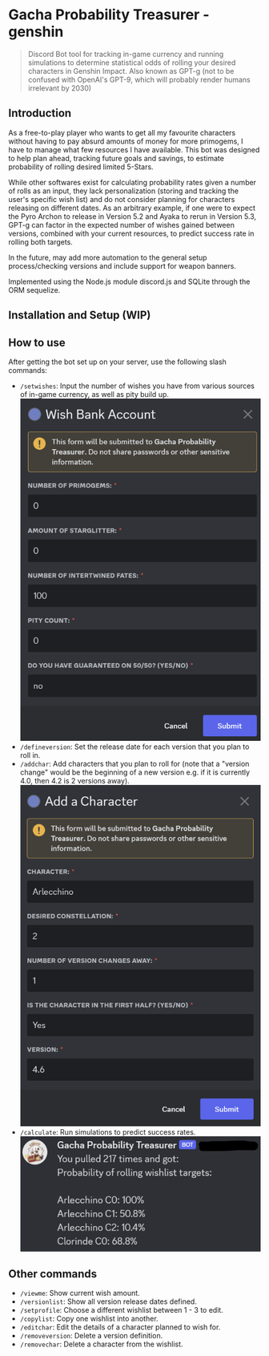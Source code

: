 # Gacha Probability Treasurer - genshin

> Discord Bot tool for tracking in-game currency and running simulations to determine statistical odds
of rolling your desired characters in Genshin Impact. Also known as GPT-g (not to be confused with OpenAI's GPT-9, which will probably render humans irrelevant by 2030)



## Introduction

As a free-to-play player who wants to get all my favourite characters without having to pay absurd amounts of money for more primogems, I have to manage what few resources I have available. This bot was designed to help plan ahead, tracking future goals and savings, to estimate probability of rolling desired limited 5-Stars.

While other softwares exist for calculating probability rates given a number of rolls as an input, they lack personalization (storing and tracking the user's specific wish list) and do not consider planning for characters releasing on different dates. As an arbitrary example, if one were to expect the Pyro Archon to release in Version 5.2 and Ayaka to rerun in Version 5.3, GPT-g can factor in the expected number of wishes gained between versions, combined with your current resources, to predict success rate in rolling both targets.

In the future, may add more automation to the general setup process/checking versions and include support for weapon banners.

Implemented using the Node.js module discord.js and SQLite through the ORM sequelize.

## Installation and Setup (WIP)

## How to use
After getting the bot set up on your server, use the following slash commands:
- `/setwishes`: Input the number of wishes you have from various sources of in-game currency, as well as pity build up.
![Entering number of wishes](/images/setwishes.png)
- `/defineversion`: Set the release date for each version that you plan to roll in.
- `/addchar`: Add characters that you plan to roll for (note that a "version change" would be the beginning of a new version e.g. if it is currently 4.0, then 4.2 is 2 versions away).
![Entering a new character](/images/addchar.png)
- `/calculate`: Run simulations to predict success rates.
![Probabilities](/images/calculate.png)

## Other commands
- `/viewme`: Show current wish amount.
- `/versionlist`: Show all version release dates defined.
- `/setprofile`: Choose a different wishlist between 1 - 3 to edit.
- `/copylist`: Copy one wishlist into another.
- `/editchar`: Edit the details of a character planned to wish for.
- `/removeversion`: Delete a version definition.
- `/removechar`: Delete a character from the wishlist.

